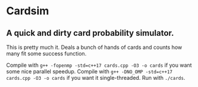 # Cardsim
## A quick and dirty card probability simulator.

This is pretty much it. Deals a bunch of hands of cards and counts how many fit some success function.

Compile with `g++ -fopenmp -std=c++17 cards.cpp -O3 -o cards` if you want some nice parallel speedup. Compile with `g++ -DNO_OMP -std=c++17 cards.cpp -O3 -o cards` if you want it single-threaded. Run with `./cards`.
